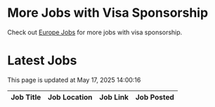 # More Jobs with Visa Sponsorship

Check out [Europe Jobs](https://github.com/sureshparimi/europejobs#latest-jobs) for more jobs with visa sponsorship.

# Latest Jobs

This page is updated at May 17, 2025 14:00:16

| Job Title | Job Location | Job Link | Job Posted |
| --- | --- | --- | --- |

